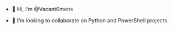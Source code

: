 - 👋 Hi, I’m @Vacant0mens

- 💞️ I’m looking to collaborate on Python and PowerShell projects

<!---
Vacant0mens/Vacant0mens is a ✨ special ✨ repository because its `README.md` (this file) appears on your GitHub profile.
You can click the Preview link to take a look at your changes.
--->
